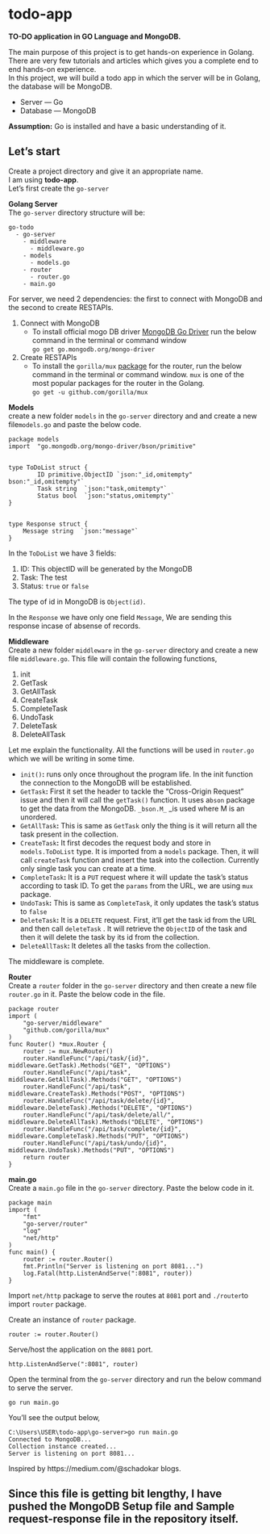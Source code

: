 <!DOCTYPE html>
<html>

<head>
  <meta charset="utf-8">
  <meta name="viewport" content="width=device-width, initial-scale=1.0">
  <link rel="stylesheet" href="https://stackedit.io/style.css" />
</head>

<body class="stackedit">
  <div class="stackedit__html"><h1 id="todo-app">todo-app</h1>
<p><strong>TO-DO application in GO Language and MongoDB.</strong></p>
<p>The main purpose of this project is to get hands-on experience in Golang. There are very few tutorials and articles which gives you a complete end to end hands-on experience.<br>
In this project, we will build a todo app in which the server will be in Golang, the database will be MongoDB.</p>
<ul>
<li>Server — Go</li>
<li>Database — MongoDB</li>
</ul>
<p><strong>Assumption:</strong> Go is installed and have a basic understanding of it.</p>
<h2 id="lets-start"><strong>Let’s start</strong></h2>
<p>Create a project directory and give it an appropriate name.<br>
I am using <strong>todo-app</strong>.<br>
  Let’s first create the <code>go-server</code></p>
<p><strong>Golang Server</strong><br>
  The <code>go-server</code> directory structure will be:</p>
<pre><code>go-todo
  - go-server
    - middleware
      - middleware.go
    - models 
      - models.go
    - router 
      - router.go
    - main.go
</code></pre>
<p>For server, we need 2 dependencies: the first to connect with MongoDB and the second to create RESTAPIs.</p>
<ol>
<li>Connect with MongoDB
<ul>
<li>To install official mogo DB driver <a href="https://github.com/mongodb/mongo-go-driver">MongoDB Go Driver</a> run the below command in the terminal or command window<br>
<code>go get go.mongodb.org/mongo-driver</code></li>
</ul>
</li>
<li>Create RESTAPIs
<ul>
<li>To install the <code>gorilla/mux</code>  <a href="https://github.com/gorilla/mux">package</a> for the router, run the below command in the terminal or command window. <code>mux</code> is one of the most popular packages for the router in the Golang.<br>
<code>go get -u github.com/gorilla/mux</code></li>
</ul>
</li>
</ol>
<p><strong>Models</strong><br>
create a new folder <code>models</code> in the <code>go-server</code> directory and and create a new file<code>models.go</code> and paste the below code.</p>
<pre><code>package models
import  "go.mongodb.org/mongo-driver/bson/primitive"
</br>
type ToDoList struct {
   	&nbsp;&nbsp;&nbsp;&nbsp;ID primitive.ObjectID `json:"_id,omitempty" bson:"_id,omitempty"`
  	&nbsp;&nbsp;&nbsp;&nbsp;Task string  `json:"task,omitempty"`
  	&nbsp;&nbsp;&nbsp;&nbsp;Status bool  `json:"status,omitempty"`
}
</br>
type Response struct {
&nbsp;&nbsp;&nbsp;&nbsp;Message string  `json:"message"`
}
</code></pre>
<p>In the  <code>ToDoList</code>  we have 3 fields:</p>
<ol>
<li>ID: This objectID will be generated by the MongoDB</li>
<li>Task: The test</li>
<li>Status:  <code>true</code>  or  <code>false</code></li>
</ol>
<p>The type of id in MongoDB is  <code>Object(id)</code>.</p>
<p>In the <code>Response</code> we have only one field <code>Message</code>, We are sending this response incase of absense of records.</p>
<p><strong>Middleware</strong><br>
Create a new folder <code>middleware</code> in the <code>go-server</code> directory and create a new file <code>middleware.go</code>. This file will contain the following functions,</p>
<ol>
<li>init</li>
<li>GetTask</li>
<li>GetAllTask</li>
<li>CreateTask</li>
<li>CompleteTask</li>
<li>UndoTask</li>
<li>DeleteTask</li>
<li>DeleteAllTask</li>
</ol>
<p>Let me explain the functionality. All the functions will be used in  <code>router.go</code>  which we will be writing in some time.</p>
<ul>
<li><code>init()</code><strong>:</strong> runs only once throughout the program life. In the init function the connection to the MongoDB will be established.</li>
<li><code>GetTask</code><strong>:</strong> First it set the header to tackle the “Cross-Origin Request” issue and then it will call the <code>getTask()</code>  function. It uses a<code>bson</code> package to get the data from the MongoDB.  <code>_bson.M_</code> _is used where M is an unordered.</li>
<li><code>GetAllTask</code><strong>:</strong> This is same as <code>GetTask</code> only the thing is it will return all the task present in the collection.</li>
<li><code>CreateTask</code><strong>:</strong> It first decodes the request body and store in  <code>models.ToDoList</code> type. It is imported from a  <code>models</code>  package. Then, it will call  <code>createTask</code> function and insert the task into the collection. Currently only single task you can create at a time.</li>
<li><code>CompleteTask</code><strong>:</strong> It is a <code>PUT</code> request where it will update the task’s status according to task ID. To get the  <code>params</code>  from the URL, we are using  <code>mux</code>  package.</li>
<li><code>UndoTask</code><strong>:</strong> This is same as <code>CompleteTask</code>, it only updates the task’s status to  <code>false</code></li>
<li><code>DeleteTask</code><strong>:</strong> It is a <code>DELETE</code> request. First, it’ll get the task id from the URL and then call <code>deleteTask</code> . It will retrieve the  <code>ObjectID</code>  of the task and then it will delete the task by its id from the collection.</li>
<li><code>DeleteAllTask</code><strong>:</strong> It deletes all the tasks from the collection.</li>
</ul>
<p>The middleware is complete.</p>
<p><strong>Router</strong><br>
Create a  <code>router</code>  folder in the  <code>go-server</code>  directory and then create a new file  <code>router.go</code>  in it. Paste the below code in the file.</p>
<pre><code>package router
import (
	"go-server/middleware"
	"github.com/gorilla/mux"
)
func Router() *mux.Router {
	router := mux.NewRouter()
	router.HandleFunc("/api/task/{id}", middleware.GetTask).Methods("GET", "OPTIONS")
	router.HandleFunc("/api/task", middleware.GetAllTask).Methods("GET", "OPTIONS")
	router.HandleFunc("/api/task", middleware.CreateTask).Methods("POST", "OPTIONS")
	router.HandleFunc("/api/task/delete/{id}", middleware.DeleteTask).Methods("DELETE", "OPTIONS")
	router.HandleFunc("/api/task/delete/all/", middleware.DeleteAllTask).Methods("DELETE", "OPTIONS")
	router.HandleFunc("/api/task/complete/{id}", middleware.CompleteTask).Methods("PUT", "OPTIONS")
	router.HandleFunc("/api/task/undo/{id}", middleware.UndoTask).Methods("PUT", "OPTIONS")
	return router
}
</code></pre>
<p><strong>main.go</strong><br>
Create a <code>main.go</code> file in the <code>go-server</code> directory. Paste the below code in it.</p>
<pre><code>package main
import (
	"fmt"
	"go-server/router"
	"log"
	"net/http"
)
func main() {
	router := router.Router()
	fmt.Println("Server is listening on port 8081...")
	log.Fatal(http.ListenAndServe(":8081", router))
}
</code></pre>
<p>Import  <code>net/http</code>  package to serve the routes at  <code>8081</code>  port and  <code>./router</code>to import  <code>router</code>  package.</p>
<p>Create an instance of  <code>router</code>  package.</p>
<pre><code>router := router.Router()
</code></pre>
<p>Serve/host the application on the  <code>8081</code>  port.</p>
<pre><code>http.ListenAndServe(":8081", router)
</code></pre>
<p>Open the terminal from the  <code>go-server</code>  directory and run the below command to serve the server.</p>
<pre><code>go run main.go
</code></pre>
<p>You’ll see the output below,</p>
<pre><code>C:\Users\USER\todo-app\go-server&gt;go run main.go
Connected to MongoDB...
Collection instance created...
Server is listening on port 8081...
</code></pre>
Inspired by https://medium.com/@schadokar blogs.
  
<h2 id="since-this-file-is-getting-bit-lengthy--i-have-pushed-the-mongodb-setup-file-and-sample-request-response-file-in-the-repository-itself."><strong>Since this file is getting bit lengthy, I have pushed the MongoDB Setup file and Sample request-response file in the repository itself.</strong></h2>
</div>
</body>

</html>
